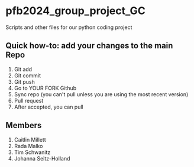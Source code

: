 # pfb2024_group_project_GC
Scripts and other files for our python coding project
## Quick how-to: add your changes to the main Repo
1. Git add
2. Git commit
3. Git push
4. Go to YOUR FORK Github
5. Sync repo (you can't pull unless you are using the most recent version)
6. Pull request
7. After accepted, you can pull
## Members
1. Caitlin Millett
2. Rada Malko
3. Tim Schwanitz
4. Johanna Seitz-Holland


